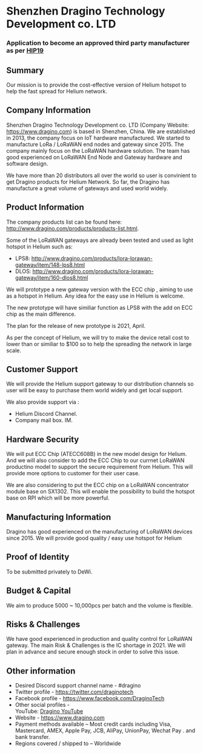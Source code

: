 # Shenzhen Dragino Technology Development co. LTD
### Application to become an approved third party manufacturer as per [HIP19](https://github.com/helium/HIP/blob/master/0019-third-party-manufacturers.md)

## Summary

Our mission is to provide the cost-effective version of Helium hotspot to help the fast spread for Helium network. 

## Company Information

Shenzhen Dragino Technology Development co. LTD (Company Website: https://www.dragino.com) is based in Shenzhen, China. We are established in 2013, the company focus on IoT hardware manufactured. We started to manufacture LoRa / LoRaWAN end nodes and gateway since 2015. The company mainly focus on the LoRaWAN hardware solution. The team has good experienced on LoRaWAN End Node and Gateway hardware and software design. 

We have more than 20 distributors all over the world so user is convinient to get Dragino products for Helium Network. So far, the Dragino has manufacture a great volume of gateways and used world widely.

## Product Information

The company products list can be found here: http://www.dragino.com/products/products-list.html. 

Some of the LoRaWAN gateways are already been tested and used as light hotspot in Helium such as:
* LPS8: http://www.dragino.com/products/lora-lorawan-gateway/item/148-lps8.html 
* DLOS: http://www.dragino.com/products/lora-lorawan-gateway/item/160-dlos8.html 

We will prototype a new gateway version with the ECC chip , aiming to use as a hotspot in Helium. Any idea for the easy use in Helium is welcome. 

The new prototype will have similiar function as LPS8 with the add on ECC chip as the main difference. 

The plan for the release of new prototype is 2021, April. 

As per the concept of Helium, we will try to make the device retail cost to lower than or similiar to $100 so to help the spreading the network in large scale. 


## Customer Support

We will provide the Helium support gateway to our distribution channels so user will be easy to purchase them world widely and get local support. 

We also provide support via :
* Helium Discord Channel. 
* Company mail box. IM. 

## Hardware Security

We will put ECC Chip (ATECC608B) in the new model design for Helium. And we will also consider to add the ECC Chip to our currnet LoRaWAN productino model to support the secure requirement from Helium. This will provide more options to customer for their user case. 

We are also considering to put the ECC chip on a LoRaWAN concentrator module base on SX1302. This will enable the possibility to build the hotspot base on RPI which will be more powerful. 

## Manufacturing Information

Dragino has good experienced on the manufacturing of LoRaWAN devices since 2015. We will provide good quality / easy use hotspot for Helium 

## Proof of Identity

To be submitted privately to DeWi.

## Budget & Capital

We aim to produce 5000 ~ 10,000pcs per batch and the volume is flexible. 

## Risks & Challenges

We have good experienced in production and quality control for LoRaWAN gateway. The main Risk & Challenges is the IC shortage in 2021. We will plan in advance and secure enough stock in order to solve this issue. 

## Other information

* Desired Discord support channel name - #dragino
* Twitter profile - https://twitter.com/draginotech
* Facebook profile -  https://www.facebook.com/DraginoTech
* Other social profiles -  
	YouTube: [Dragino YouTube](https://www.youtube.com/channel/UCcMM0EXbv842yx-Kd052sAg)
* Website - https://www.dragino.com
* Payment methods available – Most credit cards including Visa, Mastercard, AMEX, Apple Pay, JCB, AliPay, UnionPay, Wechat Pay . and bank transfer.
* Regions covered / shipped to – Worldwide
